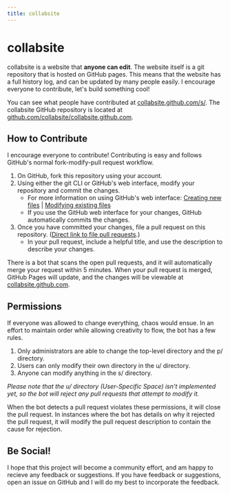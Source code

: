 ```yaml
---
title: collabsite
---
```


# collabsite

collabsite is a website that **anyone can edit**. The website itself is a git repository that is hosted on GitHub pages. This means that the website has a full history log, and can be updated by many people easily. I encourage everyone to contribute, let's build something cool!

You can see what people have contributed at [collabsite.github.com/s/](http://collabsite.github.com/s/). The collabsite GitHub repository is located at [github.com/collabsite/collabsite.github.com](http://github.com/collabsite/collabsite.github.com).

## How to Contribute

I encourage everyone to contribute! Contributing is easy and follows GitHub's normal fork-modify-pull request workflow.

1. On GitHub, fork this repository using your account.
2. Using either the git CLI or GitHub's web interface, modify your repository and commit the changes.
    * For more information on using GitHub's web interface: [Creating new files](https://github.com/blog/1327-creating-files-on-github) | [Modifying existing files](https://github.com/blog/905-edit-like-an-ace)
    * If you use the GitHub web interface for your changes, GitHub automatically commits the changes.
3. Once you have committed your changes, file a pull request on this repository. ([Direct link to file pull requests](https://github.com/collabsite/collabsite.github.com/pull/new/master).)
    * In your pull request, include a helpful title, and use the description to describe your changes.
	
There is a bot that scans the open pull requests, and it will automatically merge your request within 5 minutes. When your pull request is merged, GitHub Pages will update, and the changes will be viewable at [collabsite.github.com](http://collabsite.github.com).

## Permissions

If everyone was allowed to change everything, chaos would ensue. In an effort to maintain order while allowing creativity to flow, the bot has a few rules.

1. Only administrators are able to change the top-level directory and the p/ directory.
2. Users can only modify their own directory in the u/ directory.
3. Anyone can modify anything in the s/ directory.

*Please note that the u/ directory (User-Specific Space) isn't implemented yet, so the bot will reject any pull requests that attempt to modify it.*

When the bot detects a pull request violates these permissions, it will close the pull request. In instances where the bot has details on why it rejected the pull request, it will modify the pull request description to contain the cause for rejection.

## Be Social!

I hope that this project will become a community effort, and am happy to recieve any feedback or suggestions. If you have feedback or suggestions, open an issue on GitHub and I will do my best to incorporate the feedback.
